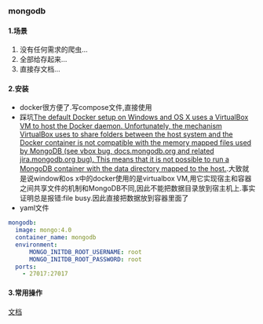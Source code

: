 ### mongodb
#### 1.场景
1.  没有任何需求的爬虫...
2.  全部给存起来...
3.  直接存文档...

#### 2.安装
* docker很方便了.写compose文件,直接使用
* 踩坑[The default Docker setup on Windows and OS X uses a VirtualBox VM to host the Docker daemon. Unfortunately, the mechanism VirtualBox uses to share folders between the host system and the Docker container is not compatible with the memory mapped files used by MongoDB (see vbox bug, docs.mongodb.org and related jira.mongodb.org bug). This means that it is not possible to run a MongoDB container with the data directory mapped to the host.](https://hub.docker.com/_/mongo/).大致就是说window和os x中的docker使用的是virtualbox VM,用它实现宿主和容器之间共享文件的机制和MongoDB不同,因此不能把数据目录放到宿主机上.事实证明总是报错:file busy.因此直接把数据放到容器里面了
* yaml文件
```yaml
mongodb:
  image: mongo:4.0
  container_name: mongodb
  environment:
      MONGO_INITDB_ROOT_USERNAME: root
      MONGO_INITDB_ROOT_PASSWORD: root
  ports:
    - 27017:27017
```

#### 3.常用操作
[文档](https://docs.mongodb.com/manual/introduction/)